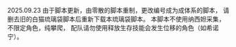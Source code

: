 2025.09.23
由于脚本更新，由零散的脚本重制，更改编号成为成体系的脚本，
请删去旧的白猫琉璃袋脚本后重新下载本琉璃袋脚本。
本脚本不使用纳西妲采集，不限定角色，纯攀爬，
配队请勿使用释放生存技能会发生位移的角色（如希诺宁）。